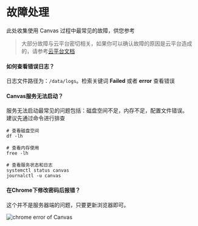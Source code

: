 # 故障处理

此处收集使用 Canvas 过程中最常见的故障，供您参考

> 大部分故障与云平台密切相关，如果你可以确认故障的原因是云平台造成的，请参考[云平台文档](https://support.websoft9.com/docs/faq/zh/tech-instance.html)

#### 如何查看错误日志？

日志文件路径为：`/data/logs`。检索关键词 **Failed** 或者 **error** 查看错误

#### Canvas服务无法启动？

服务无法启动最常见的问题包括：磁盘空间不足，内存不足，配置文件错误。  
建议先通过命令进行排查  

```shell
# 查看磁盘空间
df -lh

# 查看内存使用
free -lh

# 查看服务状态和日志
systemctl status canvas
journalctl -u canvas
```

#### 在Chrome下修改密码后报错？

这个并不是服务器端的问题，只要更新浏览器即可。

![chrome error of Canvas](https://libs.websoft9.com/Websoft9/DocsPicture/zh/canvas/canvas-chromeerror-websoft9.png)

